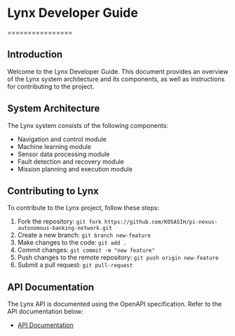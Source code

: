 # Lynx Developer Guide
================

## Introduction

Welcome to the Lynx Developer Guide. This document provides an overview of the Lynx system architecture and its components, as well as instructions for contributing to the project.

## System Architecture

The Lynx system consists of the following components:

* Navigation and control module
* Machine learning module
* Sensor data processing module
* Fault detection and recovery module
* Mission planning and execution module

## Contributing to Lynx

To contribute to the Lynx project, follow these steps:

1. Fork the repository: `git fork https://github.com/KOSASIH/pi-nexus-autonomous-banking-network.git`
2. Create a new branch: `git branch new-feature`
3. Make changes to the code: `git add .`
4. Commit changes: `git commit -m "new feature"`
5. Push changes to the remote repository: `git push origin new-feature`
6. Submit a pull request: `git pull-request`

## API Documentation

The Lynx API is documented using the OpenAPI specification. Refer to the API documentation below:

* [API Documentation](api.md)
